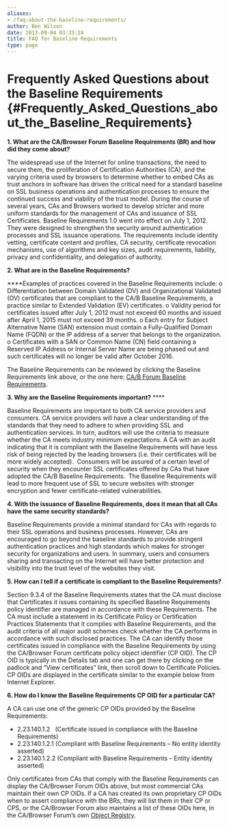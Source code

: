 ```yaml
---
aliases:
- /faq-about-the-baseline-requirements/
author: Ben Wilson
date: 2013-09-04 03:33:24
title: FAQ for Baseline Requirements
type: page
---
```


# Frequently Asked Questions about the Baseline Requirements {#Frequently_Asked_Questions_about_the_Baseline_Requirements}

**1. What are the CA/Browser Forum Baseline Requirements (BR) and how did they come about?**

The widespread use of the Internet for online transactions, the need to secure them, the proliferation of Certification Authorities (CA), and the varying criteria used by browsers to determine whether to embed CAs as trust anchors in software has driven the critical need for a standard baseline on SSL business operations and authentication processes to ensure the continued success and viability of the trust model. During the course of several years, CAs and Browsers worked to develop stricter and more uniform standards for the management of CAs and issuance of SSL Certificates. Baseline Requirements 1.0 went into effect on July 1, 2012. They were designed to strengthen the security around authentication processes and SSL issuance operations. The requirements include identity vetting, certificate content and profiles, CA security, certificate revocation mechanisms, use of algorithms and key sizes, audit requirements, liability, privacy and confidentiality, and delegation of authority.

**2. What are in the Baseline Requirements?**

****Examples of practices covered in the Baseline Requirements include: o Differentiation between Domain Validated (DV) and Organizational Validated (OV) certificates that are compliant to the CA/B Baseline Requirements, a practice similar to Extended Validation (EV) certificates. o Validity period for certificates issued after July 1, 2012 must not exceed 60 months and issued after April 1, 2015 must not exceed 39 months. o Each entry for Subject Alternative Name (SAN) extension must contain a Fully-Qualified Domain Name (FQDN) or the IP address of a server that belongs to the organization. o Certificates with a SAN or Common Name (CN) field containing a Reserved IP Address or Internal Server Name are being phased out and such certificates will no longer be valid after October 2016.

The Baseline Requirements can be reviewed by clicking the Baseline Requirements link above, or the one here: [CA/B Forum Baseline Requirements][1].

**3. Why are the Baseline Requirements important?** ****

Baseline Requirements are important to both CA service providers and consumers. CA service providers will have a clear understanding of the standards that they need to adhere to when providing SSL and authentication services. In turn, auditors will use the criteria to measure whether the CA meets industry minimum expectations. A CA with an audit indicating that it is compliant with the Baseline Requirements will have less risk of being rejected by the leading browsers (i.e. their certificates will be more widely accepted).  Consumers will be assured of a certain level of security when they encounter SSL certificates offered by CAs that have adopted the CA/B Baseline Requirements.  The Baseline Requirements will lead to more frequent use of SSL to secure websites with stronger encryption and fewer certificate-related vulnerabilities.

**4. With the issuance of Baseline Requirements, does it mean that all CAs have the same security standards?**

Baseline Requirements provide a minimal standard for CAs with regards to their SSL operations and business processes. However, CAs are encouraged to go beyond the baseline standards to provide stringent authentication practices and high standards which makes for stronger security for organizations and users. In summary, users and consumers sharing and transacting on the Internet will have better protection and visibility into the trust level of the websites they visit.

**5. How can I tell if a certificate is compliant to the Baseline Requirements?**

Section 9.3.4 of the Baseline Requirements states that the CA must disclose that Certificates it issues containing its specified Baseline Requirements policy identifier are managed in accordance with these Requirements. The CA must include a statement in its Certificate Policy or Certification Practices Statements that it complies with Baseline Requirements, and the audit criteria of all major audit schemes check whether the CA performs in accordance with such disclosed practices. The CA can identify those certificates issued in compliance with the Baseline Requirements by using the CA/Browser Forum certificate policy object identifier (CP OID). The CP OID is typically in the Details tab and one can get there by clicking on the padlock and “View certificates” link, then scroll down to Certificate Policies. CP OIDs are displayed in the certificate similar to the example below from Internet Explorer.

**6. How do I know the Baseline Requirements CP OID for a particular CA?**

A CA can use one of the generic CP OIDs provided by the Baseline Requirements:

- 2.23.140.1.2   (Certificate issued in compliance with the Baseline Requirements)
- 2.23.140.1.2.1 (Compliant with Baseline Requirements – No entity identity asserted)
- 2.23.140.1.2.2 (Compliant with Baseline Requirements – Entity identity asserted)

Only certificates from CAs that comply with the Baseline Requirements can display the CA/Browser Forum OIDs above, but most commercial CAs maintain their own CP OIDs. If a CA has created its own proprietary CP OIDs when to assert compliance with the BRs, they will list them in their CP or CPS, or the CA/Browser Forum also maintains a list of these OIDs here, in the CA/Browser Forum’s own [Object Registry][2].

[1]: /working-groups/server/baseline-requirements/ "Baseline Requirements"
[2]: /resources/object-registry/ "Object Registry"